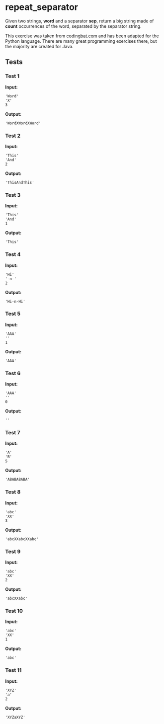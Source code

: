 # repeat_separator




Given two strings, <b>word</b> and a separator <b>sep</b>, return a big string made of <b>count</b> occurrences of the word, separated by the separator string.

This exercise was taken from [codingbat.com](https://codingbat.com/prob/p109637) and has been adapted for the Python language. There are many great programming exercises there, but the majority are created for Java.






## Tests
### Test 1
**Input:**
```
'Word'
'X'
3
```
**Output:**
```
'WordXWordXWord'
```
### Test 2
**Input:**
```
'This'
'And'
2
```
**Output:**
```
'ThisAndThis'
```
### Test 3
**Input:**
```
'This'
'And'
1
```
**Output:**
```
'This'
```
### Test 4
**Input:**
```
'Hi'
'-n-'
2
```
**Output:**
```
'Hi-n-Hi'
```
### Test 5
**Input:**
```
'AAA'
''
1
```
**Output:**
```
'AAA'
```
### Test 6
**Input:**
```
'AAA'
''
0
```
**Output:**
```
''
```
### Test 7
**Input:**
```
'A'
'B'
5
```
**Output:**
```
'ABABABABA'
```
### Test 8
**Input:**
```
'abc'
'XX'
3
```
**Output:**
```
'abcXXabcXXabc'
```
### Test 9
**Input:**
```
'abc'
'XX'
2
```
**Output:**
```
'abcXXabc'
```
### Test 10
**Input:**
```
'abc'
'XX'
1
```
**Output:**
```
'abc'
```
### Test 11
**Input:**
```
'XYZ'
'a'
2
```
**Output:**
```
'XYZaXYZ'
```

